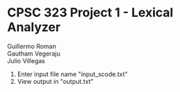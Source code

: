 # CPSC 323 Project 1 - Lexical Analyzer
Guillermo Roman\
Gautham Vegeraju\
Julio Villegas


1. Enter input file name "input_scode.txt"
2. View output in "output.txt"
